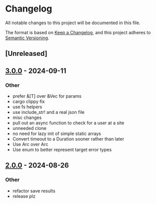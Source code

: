 # Changelog
All notable changes to this project will be documented in this file.

The format is based on [Keep a Changelog](https://keepachangelog.com/en/1.0.0/),
and this project adheres to [Semantic Versioning](https://semver.org/spec/v2.0.0.html).

## [Unreleased]

## [3.0.0](https://github.com/jonaylor89/sherlock-rs/compare/v2.0.0...v3.0.0) - 2024-09-11

### Other

- prefer &[T] over &Vec<T> for params
- cargo clippy fix
- use fs helpers
- use include_str! and a real json file
- misc changes
- pull out an async function to check for a user at a site
- unneeded clone
- no need for lazy init of simple static arrays
- Convert timeout to a Duration sooner rather than later
- Use Arc<str> over Arc<String>
- Use enum to better represent target error types

## [2.0.0](https://github.com/jonaylor89/sherlock-rs/compare/v1.0.0...v2.0.0) - 2024-08-26

### Other
- refactor save results
- release plz
